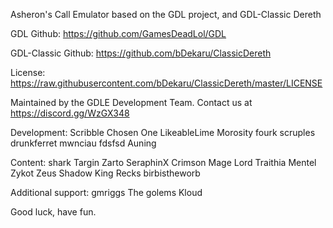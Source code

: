 Asheron's Call Emulator based on the GDL project, and GDL-Classic Dereth

GDL Github: https://github.com/GamesDeadLol/GDL

GDL-Classic Github: https://github.com/bDekaru/ClassicDereth

License: https://raw.githubusercontent.com/bDekaru/ClassicDereth/master/LICENSE

Maintained by the GDLE Development Team. Contact us at https://discord.gg/WzGX348

Development:
Scribble
Chosen One
LikeableLime
Morosity
fourk
scruples
drunkferret
mwnciau
fdsfsd
Auning

Content:
shark
Targin
Zarto
SeraphinX
Crimson Mage
Lord Traithia
Mentel
Zykot
Zeus
Shadow King Recks
birbistheworb

Additional support:
gmriggs
The golems
Kloud

Good luck, have fun.